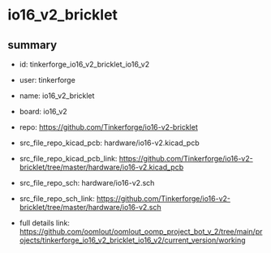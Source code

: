 # io16_v2_bricklet
 
## summary 
* id: tinkerforge_io16_v2_bricklet_io16_v2
* user: tinkerforge
* name: io16_v2_bricklet
* board: io16_v2
* repo: https://github.com/Tinkerforge/io16-v2-bricklet
* src_file_repo_kicad_pcb: hardware/io16-v2.kicad_pcb
* src_file_repo_kicad_pcb_link: https://github.com/Tinkerforge/io16-v2-bricklet/tree/master/hardware/io16-v2.kicad_pcb


* src_file_repo_sch: hardware/io16-v2.sch
* src_file_repo_sch_link: https://github.com/Tinkerforge/io16-v2-bricklet/tree/master/hardware/io16-v2.sch
* full details link: https://github.com/oomlout/oomlout_oomp_project_bot_v_2/tree/main/projects/tinkerforge_io16_v2_bricklet_io16_v2/current_version/working  







